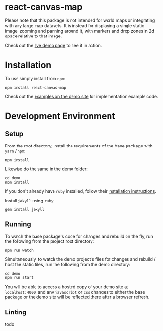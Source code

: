 # react-canvas-map

Please note that this package is not intended for world maps or integrating with any large map
datasets. It is instead for displaying a single static image, zooming and panning around it, with
markers and drop zones in 2d space relative to that image.

Check out the [live demo page](https://bor3ham.github.io/react-canvas-map/) to see it in action.

# Installation

To use simply install from `npm`:

```shell
npm install react-canvas-map
```

Check out the [examples on the demo site](demo/examples) for implementation example code.

# Development Environment

## Setup

From the root directory, install the requirements of the base package with `yarn` / `npm`:

```shell
npm install
```

Likewise do the same in the demo folder:

```shell
cd demo
npm install
```

If you don't already have `ruby` installed, follow their
[installation instructions](https://www.ruby-lang.org/en/documentation/installation/).

Install `jekyll` using `ruby`:

```shell
gem install jekyll
```

## Running

To watch the base package's code for changes and rebuild on the fly, run the following from the
project root directory:

```shell
npm run watch
```

Simultaneously, to watch the demo project's files for changes and rebuild / host the static files,
run the following from the demo directory:

```shell
cd demo
npm run start
```

You will be able to access a hosted copy of your demo site at `localhost:4000`, and any `javascript`
or `css` changes to either the base package or the demo site will be reflected there after a browser
refresh.

## Linting

todo
